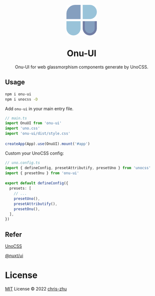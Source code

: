 <p align="center">
<img src="./public/logo.svg" style="width:100px;" />
<h1 align="center">Onu-UI</h1>
<p align="center">Onu-UI for web glassmorphism components generate by UnoCSS.</p>
</p>

## Usage

```bash
npm i onu-ui
npm i unocss -D
```
Add `onu-ui` in your main entry file.

```ts
// main.ts
import OnuUI from 'onu-ui'
import 'uno.css'
import 'onu-ui/dist/style.css'

createApp(App).use(OnuUI).mount('#app')
```
Custom your UnoCSS config:
```ts
// uno.config.ts
import { defineConfig, presetAttributify, presetUno } from 'unocss'
import { presetOnu } from 'onu-ui'

export default defineConfig({
  presets: [
    // ...
    presetUno(),
    presetAttributify(),
    presetOnu(),
  ],
})
```

## Refer

[UnoCSS](https://github.com/unocss/unocss)

[@nuxt/ui](https://github.com/nuxt/ui)
# License

[MIT](../../LICENSE) License © 2022 [chris-zhu](https://github.com/chris-zhu)
